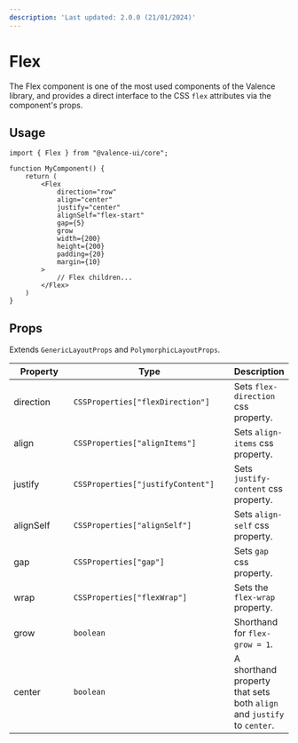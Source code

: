 ```yaml
---
description: 'Last updated: 2.0.0 (21/01/2024)'
---
```


# Flex

The Flex component is one of the most used components of the Valence library, and provides a direct interface to the CSS `flex` attributes via the component's props.&#x20;

## Usage

```tsx
import { Flex } from "@valence-ui/core";

function MyComponent() { 
    return ( 
        <Flex
            direction="row"
            align="center"
            justify="center"
            alignSelf="flex-start"
            gap={5}
            grow
            width={200}
            height={200}
            padding={20}
            margin={10}
        >
            // Flex children...
        </Flex>
    )
}
```

## Props

Extends `GenericLayoutProps` and `PolymorphicLayoutProps`.

<table data-full-width="true"><thead><tr><th width="171">Property</th><th width="341">Type</th><th>Description</th></tr></thead><tbody><tr><td>direction</td><td><code>CSSProperties["flexDirection"]</code></td><td>Sets <code>flex-direction</code> css property.</td></tr><tr><td>align</td><td><code>CSSProperties["alignItems"]</code></td><td>Sets <code>align-items</code> css property.</td></tr><tr><td>justify</td><td><code>CSSProperties["justifyContent"]</code></td><td>Sets <code>justify-content</code> css property.</td></tr><tr><td>alignSelf</td><td><code>CSSProperties["alignSelf"]</code></td><td>Sets <code>align-self</code> css property.</td></tr><tr><td>gap</td><td><code>CSSProperties["gap"]</code></td><td>Sets <code>gap</code> css property.</td></tr><tr><td>wrap</td><td><code>CSSProperties["flexWrap"]</code></td><td>Sets the <code>flex-wrap</code> property.</td></tr><tr><td>grow</td><td><code>boolean</code></td><td>Shorthand for <code>flex-grow = 1</code>.</td></tr><tr><td>center</td><td><code>boolean</code></td><td>A shorthand property that sets both <code>align</code> and <code>justify</code> to <code>center</code>.</td></tr></tbody></table>
